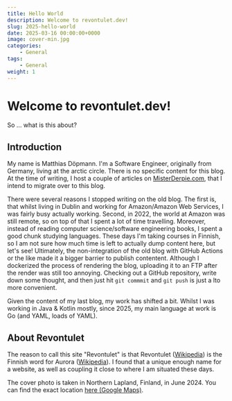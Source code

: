 ```yaml
---
title: Hello World
description: Welcome to revontulet.dev!
slug: 2025-hello-world
date: 2025-03-16 00:00:00+0000
image: cover-min.jpg
categories:
    - General
tags:
    - General
weight: 1
---
```


# Welcome to revontulet.dev!

So ... what is this about?

## Introduction

My name is Matthias Döpmann.
I'm a Software Engineer, originally from Germany, living at the arctic circle.
There is no specific content for this blog.
At the time of writing, I host a couple of articles on [MisterDerpie.com](https://misterderpie.com/), that I intend to migrate over to this blog.

There were several reasons I stopped writing on the old blog.
The first is, that whilst living in Dublin and working for Amazon/Amazon Web Services, I was fairly busy actually working.
Second, in 2022, the world at Amazon was still remote, so on top of that I spent a lot of time travelling.
Moreover, instead of reading computer science/software engineering books, I spent a good chunk studying languages.
These days I'm taking courses in Finnish, so I am not sure how much time is left to actually dump content here, but let's see!
Ultimately, the non-integration of the old blog with GitHub Actions or the like made it a bigger barrier to publish contentent.
Although I dockerized the process of rendering the blog, uploading it to an FTP after the render was still too annoying.
Checking out a GitHub repository, write down some thought, and then just hit `git commmit` and `git push` is just a lto more convenient.

Given the content of my last blog, my work has shifted a bit. Whilst I was working in Java & Kotlin mostly, since 2025, my main language at work is Go (and YAML, loads of YAML).

## About Revontulet

The reason to call this site "Revontulet" is that 
Revontulet ([Wikipedia](https://fi.wikipedia.org/wiki/Revontulet)) is the Finnish word for Aurora ([Wikipedia](https://en.wikipedia.org/wiki/Aurora)).
I found that a unique enough name for a website, as well as coupling it close to where I am situated these days.

The cover photo is taken in Northern Lapland, Finland, in June 2024.
You can find the exact location [here (Google Maps)](https://www.google.com/maps?q=loc:67.8919639,23.9835194).